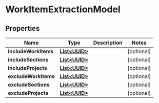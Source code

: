 # WorkItemExtractionModel

## Properties
Name | Type | Description | Notes
------------ | ------------- | ------------- | -------------
**includeWorkItems** | [**List&lt;UUID&gt;**](UUID.md) |  |  [optional]
**includeSections** | [**List&lt;UUID&gt;**](UUID.md) |  |  [optional]
**includeProjects** | [**List&lt;UUID&gt;**](UUID.md) |  |  [optional]
**excludeWorkItems** | [**List&lt;UUID&gt;**](UUID.md) |  |  [optional]
**excludeSections** | [**List&lt;UUID&gt;**](UUID.md) |  |  [optional]
**excludeProjects** | [**List&lt;UUID&gt;**](UUID.md) |  |  [optional]
